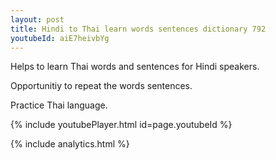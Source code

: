 ```yaml
---
layout: post
title: Hindi to Thai learn words sentences dictionary 792 
youtubeId: aiE7heivbYg
---
```

 
 
Helps to learn Thai words and sentences for Hindi speakers.

Opportunitiy to repeat the words sentences. 

Practice Thai language. 
 
{% include youtubePlayer.html id=page.youtubeId %}
 
 
{% include analytics.html %}